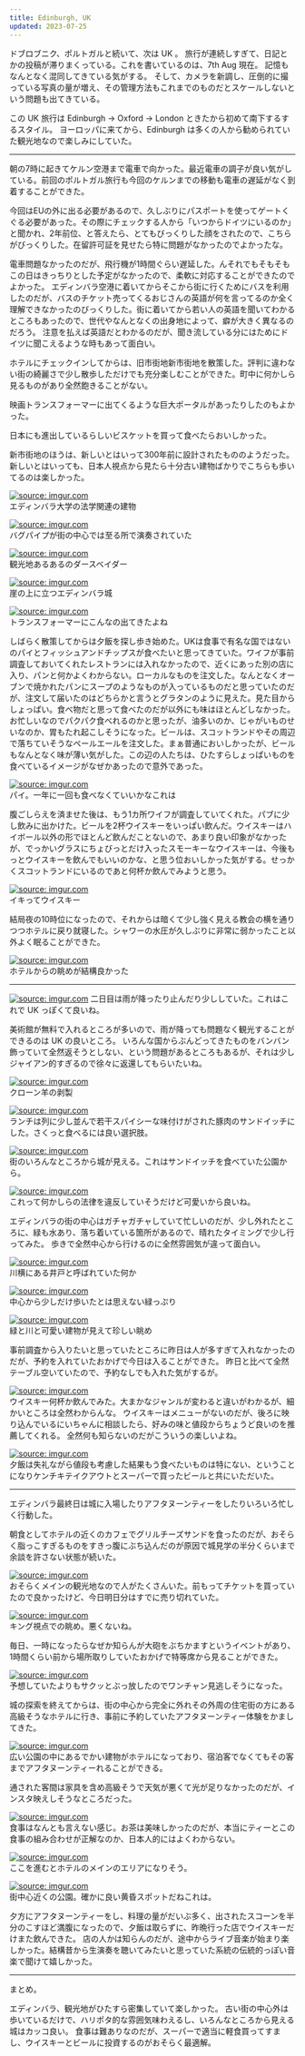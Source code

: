 ```yaml
---
title: Edinburgh, UK
updated: 2023-07-25
---
```


ドブロブニク、ポルトガルと続いて、次は UK 。
旅行が連続しすぎて、日記とかの投稿が滞りまくっている。これを書いているのは、7th Aug 現在。
記憶もなんとなく混同してきている気がする。
そして、カメラを新調し、圧倒的に撮っている写真の量が増え、その管理方法もこれまでのものだとスケールしないという問題も出てきている。

この UK 旅行は Edinburgh -> Oxford -> London ときたから初めて南下するするスタイル。
ヨーロッパに来てから、Edinburgh は多くの人から勧められていた観光地なので楽しみにしていた。

---

朝の7時に起きてケルン空港まで電車で向かった。最近電車の調子が良い気がしている。前回のポルトガル旅行も今回のケルンまでの移動も電車の遅延がなく到着することができた。

今回はEUの外に出る必要があるので、久しぶりにパスポートを使ってゲートくぐる必要があった。その際にチェックする人から「いつからドイツにいるのか」と聞かれ、2年前位、と答えたら、とてもびっくりした顔をされたので、こちらがびっくりした。在留許可証を見せたら特に問題がなかったのでよかったな。

電車問題なかったのだが、飛行機が1時間ぐらい遅延した。んそれでもそもそもこの日はきっちりとした予定がなかったので、柔軟に対応することができたのでよかった。
エディンバラ空港に着いてからそこから街に行くためにバスを利用したのだが、バスのチケット売ってくるおじさんの英語が何を言ってるのか全く理解できなかったのびっくりした。街に着いてから若い人の英語を聞いてわかるところもあったので、世代やなんとなくの出身地によって、癖が大きく異なるのだろう。
注意を払えば英語だとわかるのだが、聞き流している分にはためにドイツに聞こえるような時もあって面白い。

ホテルにチェックインしてからは、旧市街地新市街地を散策した。評判に違わない街の綺麗さで少し散歩しただけでも充分楽しむことができた。町中に何かしら見るものがあり全然飽きることがない。

映画トランスフォーマーに出てくるような巨大ポータルがあったりしたのもよかった。

日本にも進出しているらしいビスケットを買って食べたらおいしかった。

新市街地のほうは、新しいとはいって300年前に設計されたもののようだった。新しいとはいっても、日本人視点から見たら十分古い建物ばかりでこちらも歩いてるのは楽しかった。

<a href="https://imgur.com/mkxBjAx"><img src="https://i.imgur.com/mkxBjAx.jpg" title="source: imgur.com" /></a>  
エディンバラ大学の法学関連の建物

<a href="https://imgur.com/iAzignG"><img src="https://i.imgur.com/iAzignG.jpg" title="source: imgur.com" /></a>  
バグパイプが街の中心では至る所で演奏されていた

<a href="https://imgur.com/THce8F5"><img src="https://i.imgur.com/THce8F5.jpg" title="source: imgur.com" /></a>  
観光地あるあるのダースベイダー

<a href="https://imgur.com/LnVPe1e"><img src="https://i.imgur.com/LnVPe1e.jpg" title="source: imgur.com" /></a>  
崖の上に立つエディンバラ城

<a href="https://imgur.com/pK2EXJq"><img src="https://i.imgur.com/pK2EXJq.jpg" title="source: imgur.com" /></a>  
トランスフォーマーにこんなの出てきたよね

しばらく散策してからは夕飯を探し歩き始めた。UKは食事で有名な国ではないのパイとフィッシュアンドチップスが食べたいと思ってきていた。ワイフが事前調査しておいてくれたレストランには入れなかったので、近くにあった別の店に入り、パンと何かよくわからない。ローカルなものを注文した。なんとなくオーブンで焼かれたパンにスープのようなものが入っているものだと思っていたのだが、注文して届いたのはどちらかと言うとグラタンのように見えた。見た目からしょっぱい。食べ物だと思って食べたのだが以外にも味はほとんどしなかった。お忙しいなのでパクパク食べれるのかと思ったが、油多いのか、じゃがいものせいなのか、胃もたれ起こしそうになった。ビールは、スコットランドやその周辺で落ちていそうなペールエールを注文した。まぁ普通においしかったが、ビールもなんとなく味が薄い気がした。この辺の人たちは、ひたすらしょっぱいものを食べているイメージがなぜかあったので意外であった。

<a href="https://imgur.com/I0XJ4pl"><img src="https://i.imgur.com/I0XJ4pl.jpg" title="source: imgur.com" /></a>  
パイ。一年に一回も食べなくていいかなこれは

腹ごしらえを済ませた後は、もう1カ所ワイフが調査していてくれた。パブに少し飲みに出かけた。ビールを2杯ウイスキーをいっぱい飲んだ。ウイスキーはハイボール以外の形でほとんど飲んだことないので、あまり良い印象がなかったが、でっかいグラスにちょびっとだけ入ったスモーキーなウイスキーは、今後もっとウイスキーを飲んでもいいのかな、と思う位おいしかった気がする。せっかくスコットランドにいるのであと何杯か飲んでみようと思う。

<a href="https://imgur.com/Oz4Zqui"><img src="https://i.imgur.com/Oz4Zqui.jpg" title="source: imgur.com" /></a>  
イキってウイスキー

結局夜の10時位になったので、それからは暗くて少し強く見える教会の横を通りつつホテルに戻り就寝した。シャワーの水圧が久しぶりに非常に弱かったこと以外よく眠ることができた。

<a href="https://imgur.com/wHUbagk"><img src="https://i.imgur.com/wHUbagk.jpg" title="source: imgur.com" /></a>  
ホテルからの眺めが結構良かった

---

<a href="https://imgur.com/110pRhm"><img src="https://i.imgur.com/110pRhm.jpg" title="source: imgur.com" /></a>
二日目は雨が降ったり止んだり少ししていた。これはこれで UK っぽくて良いね。

美術館が無料で入れるところが多いので、雨が降っても問題なく観光することができるのは UK の良いところ。
いろんな国からぶんどってきたものをバンバン飾っていて全然返そうとしない、という問題があるところもあるが、それは少しジャイアン的すぎるので徐々に返還してもらいたいね。

<a href="https://imgur.com/biaFOKt"><img src="https://i.imgur.com/biaFOKt.jpg" title="source: imgur.com" /></a>  
クローン羊の剥製

<a href="https://imgur.com/3vZneY9"><img src="https://i.imgur.com/3vZneY9.jpg" title="source: imgur.com" /></a>  
ランチは列に少し並んで若干スパイシーな味付けがされた豚肉のサンドイッチにした。さくっと食べるには良い選択肢。

<a href="https://imgur.com/f9C00XQ"><img src="https://i.imgur.com/f9C00XQ.jpg" title="source: imgur.com" /></a>  
街のいろんなところから城が見える。これはサンドイッチを食べていた公園から。

<a href="https://imgur.com/P2JqjZq"><img src="https://i.imgur.com/P2JqjZq.jpg" title="source: imgur.com" /></a>  
これって何かしらの法律を違反していそうだけど可愛いから良いね。

エディンバラの街の中心はガチャガチャしていて忙しいのだが、少し外れたところに、緑も水あり、落ち着いている箇所があるので、晴れたタイミングで少し行ってみた。
歩きで全然中心から行けるのに全然雰囲気が違って面白い。

<a href="https://imgur.com/hE8chQ0"><img src="https://i.imgur.com/hE8chQ0.jpg" title="source: imgur.com" /></a>  
川横にある井戸と呼ばれていた何か

<a href="https://imgur.com/TWeJQrb"><img src="https://i.imgur.com/TWeJQrb.jpg" title="source: imgur.com" /></a>  
中心から少しだけ歩いたとは思えない緑っぷり

<a href="https://imgur.com/S05g4zc"><img src="https://i.imgur.com/S05g4zc.jpg" title="source: imgur.com" /></a>  
緑と川と可愛い建物が見えて珍しい眺め

事前調査から入りたいと思っていたところに昨日は人が多すぎて入れなかったのだが、予約を入れていたおかげで今日は入ることができた。
昨日と比べて全然テーブル空いていたので、予約なしでも入れた気がするが。

<a href="https://imgur.com/IQ8iCg0"><img src="https://i.imgur.com/IQ8iCg0.jpg" title="source: imgur.com" /></a>  
ウイスキー何杯か飲んでみた。大まかなジャンルが変わると違いがわかるが、細かいところは全然わからんな。
ウイスキーはメニューがないのだが、後ろに映り込んでいるにいちゃんに相談したら、好みの味と値段からちょうど良いのを推薦してくれる。
全然何も知らないのだがこういうの楽しいよね。

<a href="https://imgur.com/XtUfJ4V"><img src="https://i.imgur.com/XtUfJ4V.jpg" title="source: imgur.com" /></a>  
夕飯は失礼ながら値段も考慮した結果もう食べたいものは特にない、ということになりケンチキテイクアウトとスーパーで買ったビールと共にいただいた。

---

エディンバラ最終日は城に入場したりアフタヌーンティーをしたりいろいろ忙しく行動した。

朝食としてホテルの近くのカフェでグリルチーズサンドを食ったのだが、おそらく脂っこすぎるものをすきっ腹にぶち込んだのが原因で城見学の半分くらいまで余談を許さない状態が続いた。

<a href="https://imgur.com/fiQq7m6"><img src="https://i.imgur.com/fiQq7m6.jpg" title="source: imgur.com" /></a>  
おそらくメインの観光地なので人がたくさんいた。前もってチケットを買っていたので良かったけど、今日明日分はすでに売り切れていた。

<a href="https://imgur.com/kKERghX"><img src="https://i.imgur.com/kKERghX.jpg" title="source: imgur.com" /></a>  
キング視点での眺め。悪くないね。

毎日、一時になったらなぜか知らんが大砲をぶちかますというイベントがあり、1時間くらい前から場所取りしていたおかげで特等席から見ることができた。

<a href="https://imgur.com/TaOzLd0"><img src="https://i.imgur.com/TaOzLd0.jpg" title="source: imgur.com" /></a>  
予想していたよりもサクッとぶっ放したのでワンチャン見逃しそうになった。

城の探索を終えてからは、街の中心から完全に外れその外周の住宅街の方にある高級そうなホテルに行き、事前に予約していたアフタヌーンティー体験をかましてきた。

<a href="https://imgur.com/02Lkkni"><img src="https://i.imgur.com/02Lkkni.jpg" title="source: imgur.com" /></a>  
広い公園の中にあるでかい建物がホテルになっており、宿泊客でなくてもその客までアフタヌーンティーれることができる。

通された客間は家具を含め高級そうで天気が悪くて光が足りなかったのだが、インスタ映えしそうなところだった。

<a href="https://imgur.com/idzefBV"><img src="https://i.imgur.com/idzefBV.jpg" title="source: imgur.com" /></a>  
食事はなんとも言えない感じ。お茶は美味しかったのだが、本当にティーとこの食事の組み合わせが正解なのか、日本人的にはよくわからない。

<a href="https://imgur.com/k4Jt0mY"><img src="https://i.imgur.com/k4Jt0mY.jpg" title="source: imgur.com" /></a>  
ここを進むとホテルのメインのエリアになりそう。

<a href="https://imgur.com/XI2GLov"><img src="https://i.imgur.com/XI2GLov.jpg" title="source: imgur.com" /></a>  
街中心近くの公園。確かに良い黄昏スポットだねこれは。

夕方にアフタヌーンティーをし、料理の量がだいぶ多く、出されたスコーンを半分のこすほど満腹になったので、夕飯は取らずに、昨晩行った店でウイスキーだけまた飲んできた。
店の人かは知らんのだが、途中からライブ音楽が始まり楽しかった。結構昔から生演奏を聴いてみたいと思っていた系統の伝統的っぽい音楽で聞けて嬉しかった。


---

まとめ。

エディンバラ、観光地がひたすら密集していて楽しかった。
古い街の中心外は歩いているだけで、ハリポタ的な雰囲気味わえるし、いろんなところから見える城はカッコ良い。
食事は難ありなのだが、スーパーで適当に軽食買ってすまし、ウイスキーとビールに投資するのがおそらく最適解。
